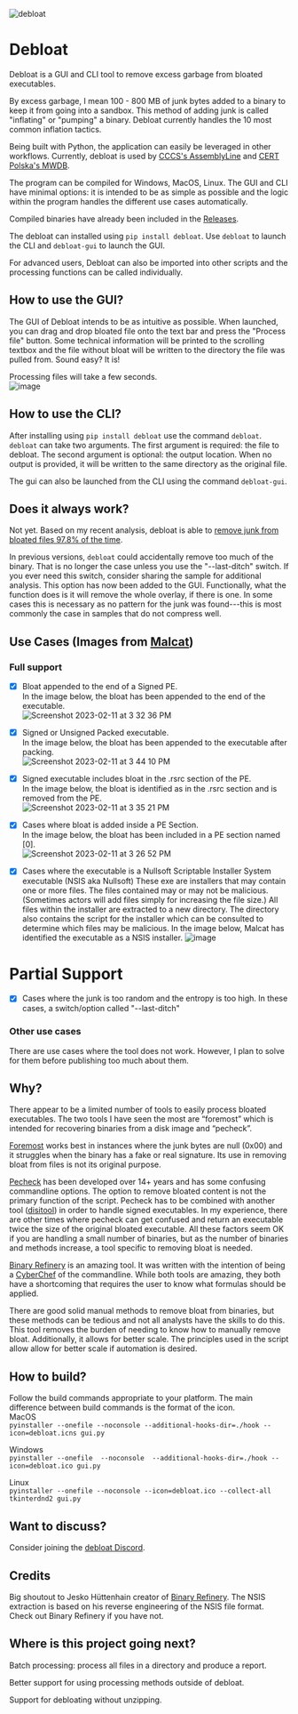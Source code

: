 ![debloat](https://user-images.githubusercontent.com/77356206/215351855-9f89c298-36b4-4234-89b5-dc3f26d1f8b0.png)

# Debloat
Debloat is a GUI and CLI tool to remove excess garbage from bloated executables.

By excess garbage, I mean 100 - 800 MB of junk bytes added to a binary to keep it from going into a sandbox. This method of adding junk is called "inflating" or "pumping" a binary. Debloat currently handles the 10 most common inflation tactics.

Being built with Python, the application can easily be leveraged in other workflows. Currently, debloat is used by [CCCS's AssemblyLine](https://www.cyber.gc.ca/en/tools-services/assemblyline) and [CERT Polska's MWDB](https://github.com/CERT-Polska/karton-archive-extractor).

 The program can be compiled for Windows, MacOS, Linux. The GUI and CLI have minimal options: it is intended to be as simple as possible and the logic within the program handles the different use cases automatically.

Compiled binaries have already been included in the [Releases](https://github.com/Squiblydoo/debloat/releases/).

The debloat can installed using `pip install debloat`. Use `debloat` to launch the CLI and `debloat-gui` to launch the GUI.

For advanced users, Debloat can also be imported into other scripts and the processing functions can be called individually.

## How to use the GUI?
The GUI of Debloat intends to be as intuitive as possible.
When launched, you can drag and drop bloated file onto the text bar and press the "Process file" button.
Some technical information will be printed to the scrolling textbox and the file without bloat will be written to the directory the file was pulled from.
Sound easy? It is!

Processing files will take a few seconds.<br>
![image](https://github.com/Squiblydoo/debloat/assets/77356206/3d2756cd-bc83-44e8-b223-edd8ed464369)


## How to use the CLI?
After installing using `pip install debloat` use the command `debloat`.<br>
`debloat` can take two arguments. The first argument is required: the file to debloat. The second argument is optional: the output location. When no output is provided, it will be written to the same directory as the original file.

The gui can also be launched from the CLI using the command `debloat-gui`.

## Does it always work?
Not yet.
Based on my recent analysis, debloat is able to [remove junk from bloated files 97.8% of the time](https://x.com/SquiblydooBlog/status/1795419380991291424).

In previous versions, `debloat` could accidentally remove too much of the binary. That is no longer the case unless you use the "--last-ditch" switch. If you ever need this switch, consider sharing the sample for additional analysis. This option has now been added to the GUI. Functionally, what the function does is it will remove the whole overlay, if there is one. In some cases this is necessary as no pattern for the junk was found---this is most commonly the case in samples that do not compress well.

## Use Cases (Images from [Malcat](https://malcat.fr/))
### Full support
- [x] Bloat appended to the end of a Signed PE.<br>
In the image below, the bloat has been appended to the end of the executable. <br>
![Screenshot 2023-02-11 at 3 32 36 PM](https://user-images.githubusercontent.com/77356206/218279963-00780b59-8227-47dd-a0af-41096f6ae17b.png)

- [X] Signed or Unsigned Packed executable.<br>
In the image below, the bloat has been appended to the executable after packing. <br>
![Screenshot 2023-02-11 at 3 44 10 PM](https://user-images.githubusercontent.com/77356206/218280433-6dbcf51a-68c8-48e1-a89a-ad0b818a0afc.png)

- [X] Signed executable includes bloat in the .rsrc section of the PE.<br>
In the image below, the bloat is identified as in the .rsrc section and is removed from the PE.<br>
![Screenshot 2023-02-11 at 3 35 21 PM](https://user-images.githubusercontent.com/77356206/218280086-7cd548f8-e16b-4290-9283-a8a848de1419.png)

- [X] Cases where bloat is added inside a PE Section.<br>
In the image below, the bloat has been included in a PE section named [0]. <br>
![Screenshot 2023-02-11 at 3 26 52 PM](https://user-images.githubusercontent.com/77356206/218279753-ed2c9102-482a-4639-aeb1-df8efc9c4e2e.png)

- [X] Cases where the executable is a Nullsoft Scriptable Installer System executable (NSIS aka Nullsoft)
These exe are installers that may contain one or more files. The files contained may or may not be malicious. (Sometimes actors will add files simply for increasing the file size.) All files within the installer are extracted to a new directory. The directory also contains the script for the installer which can be consulted to determine which files may be malicious.
In the image below, Malcat has identified the executable as a NSIS installer.
![image](https://github.com/Squiblydoo/debloat/assets/77356206/86780abc-da4b-4808-bccb-733d97fa80d8)

# Partial Support

- [X] Cases where the junk is too random and the entropy is too high. In these cases, a switch/option called "--last-ditch" 

### Other use cases
There are use cases where the tool does not work. However, I plan to solve for them before publishing too much about them.

## Why?
There appear to be a limited number of tools to easily process bloated executables. The two tools I have seen the most are “foremost” which is intended for recovering binaries from a disk image and “pecheck”.

[Foremost](https://www.kali.org/tools/foremost/) works best in instances where the junk bytes are null (0x00) and it struggles when the binary has a fake or real signature. Its use in removing bloat from files is not its original purpose.

[Pecheck](https://github.com/DidierStevens/DidierStevensSuite/blob/master/pecheck.py) has been developed over 14+ years and has some confusing commandline options. The option to remove bloated content is not the primary function of the script. Pecheck has to be combined with another tool ([disitool](https://blog.didierstevens.com/programs/disitool/)) in order to handle signed executables. In my experience, there are other times where pecheck can get confused and return an executable twice the size of the original bloated executable. All these factors seem OK if you are handling a small number of binaries, but as the number of binaries and methods increase, a tool specific to removing bloat is needed.

[Binary Refinery](https://github.com/binref/refinery) is an amazing tool. It was written with the intention of being a [CyberChef](https://github.com/gchq/CyberChef) of the commandline. While both tools are amazing, they both have a shortcoming that requires the user to know what formulas should be applied. 

There are good solid manual methods to remove bloat from binaries, but these methods can be tedious and not all analysts have the skills to do this. This tool removes the burden of needing to know how to manually remove bloat. Additionally, it allows for better scale. The principles used in the script allow allow for better scale if automation is desired.


## How to build? 
Follow the build commands appropriate to your platform. The main difference between build commands is the format of the icon.
<br>
MacOS<br>
`pyinstaller --onefile --noconsole --additional-hooks-dir=./hook --icon=debloat.icns gui.py`

Windows<br>
`pyinstaller --onefile  --noconsole  --additional-hooks-dir=./hook --icon=debloat.ico gui.py`

Linux<br> 
`pyinstaller --onefile --noconsole --icon=debloat.ico --collect-all tkinterdnd2 gui.py`

## Want to discuss?
Consider joining the [debloat Discord](discord.gg/dvGXKaY5qr).

## Credits
Big shoutout to Jesko Hüttenhain creator of [Binary Refinery](https://github.com/binref/refinery). The NSIS extraction is based on his reverse engineering of the NSIS file format. Check out Binary Refinery if you have not.

## Where is this project going next?
Batch processing: process all files in a directory and produce a report.

Better support for using processing methods outside of debloat.

Support for debloating without unzipping.
